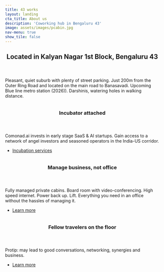 ```yaml
---
title: 43 works
layout: landing
cta_title: About us
description: 'Coworking hub in Bengaluru 43'
image: assets/images/pcabin.jpg
nav-menu: true
show_tile: false
---
```


<!-- Main -->
<div id="main">

<!-- One -->
<section id="one">
	<div class="inner">
		<header class="major">
			<h2>Located in Kalyan Nagar 1st Block, Bengaluru 43</h2>
		</header>
		<p>Pleasant, quiet suburb with plenty of street parking. Just 200m from the Outer Ring Road and located on the main road to Banasavadi. Upcoming Blue line metro station (2026)). Darshinis, watering holes in walking distance.</p>
	</div>
</section>

<!-- Two -->
<section id="two" class="spotlights">
	<section>
		<a href="generic.html" class="image">
			<img src="{% link assets/images/pic08.jpg %}" alt="" data-position="center center" />
		</a>
		<div class="content">
			<div class="inner">
				<header class="major">
					<h3>Incubator attached</h3>
				</header>
				<p>Comonad.ai invests in early stage SaaS & AI startups. Gain access to a network of angel investors and seasoned operators in the India-US corridor.</p>
				<ul class="actions">
					<li><a href="https://comonad.ai" class="button">Incubation services</a></li>
				</ul>
			</div>
		</div>
	</section>
	<section>
		<a href="generic.html" class="image">
			<img src="{% link assets/images/pic09.jpg %}" alt="" data-position="top center" />
		</a>
		<div class="content">
			<div class="inner">
				<header class="major">
					<h3>Manage business, not office</h3>
				</header>
				<p>Fully managed private cabins. Board room with video-conferencing. High speed internet. Power back up. Lift. Everything you need in an office without the hassles of managing it.</p>
				<ul class="actions">
					<li><a href="generic.html" class="button">Learn more</a></li>
				</ul>
			</div>
		</div>
	</section>
	<section>
		<a href="generic.html" class="image">
			<img src="{% link assets/images/pic10.jpg %}" alt="" data-position="25% 25%" />
		</a>
		<div class="content">
			<div class="inner">
				<header class="major">
					<h3>Fellow travelers on the floor</h3>
				</header>
				<p>Protip: may lead to good conversations, networking, synergies and business.</p>
				<ul class="actions">
					<li><a href="generic.html" class="button">Learn more</a></li>
				</ul>
			</div>
		</div>
	</section>
</section>

</div>
